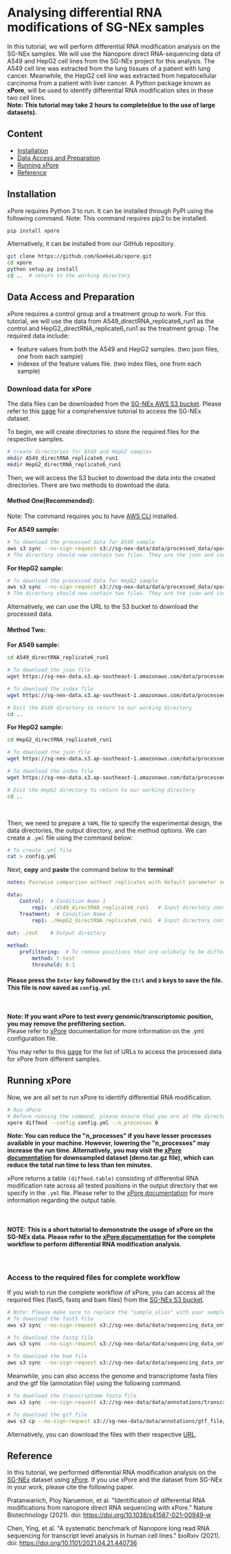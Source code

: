 # **Analysing differential RNA modifications of SG-NEx samples** 

In this tutorial, we will perform differential RNA modification analysis on the SG-NEx samples. We will use the Nanopore direct RNA-sequencing data of A549 and HepG2 cell lines from the SG-NEx project for this analysis. The A549 cell line was extracted from the lung tissues of a patient with lung cancer. Meanwhile, the HepG2 cell line was extracted from hepatocellular carcinoma from a patient with liver cancer. A Python package known as **xPore**, will be used to identify differential RNA modification sites in these two cell lines. <br>
**Note: This tutorial may take 2 hours to complete(due to the use of large datasets).**

## **Content**

- [Installation](#installation)
- [Data Access and Preparation](#data-access-and-preparation)
- [Running xPore](#running-xpore)
- [Reference](#reference)

## **Installation**

xPore requires Python 3 to run. It can be installed through PyPI using the following command. Note: This command requires pip3 to be installed. 


```bash
pip install xpore
```

Alternatively, it can be installed from our GitHub repository.


```bash
git clone https://github.com/GoekeLab/xpore.git
cd xpore
python setup.py install
cd ..  # return to the working directory 
```

## **Data Access and Preparation**

xPore requires a control group and a treatment group to work. For this tutorial, we will use the data from A549_directRNA_replicate6_run1 as the control and HepG2_directRNA_replicate6_run1 as the treatment group. The required data include:

- feature values from both the A549 and HepG2 samples. (two json files, one from each sample)
- indexes of the feature values file. (two index files, one from each sample)

### **Download data for xPore**
The data files can be downloaded from the [SG-NEx AWS S3 bucket](http://sg-nex-data.s3-website-ap-southeast-1.amazonaws.com/). Please refer to this [page](https://github.com/GoekeLab/sg-nex-data/blob/update-docs-aws/docs/AWS_data_access_tutorial.md) for a comprehensive tutorial to access the SG-NEx dataset.

To begin, we will create directories to store the required files for the respective samples. 
```bash
# create directories for A549 and HepG2 samples
mkdir A549_directRNA_replicate6_run1
mkdir HepG2_directRNA_replicate6_run1
```

Then, we will access the S3 bucket to download the data into the created directories. There are two methods to download the data. 
<br>

#### **Method One(Recommended):** 
Note: The command requires you to have [AWS CLI](https://aws.amazon.com/cli/) installed.

**For A549 sample:**
```bash
# To download the processed data for A549 sample
aws s3 sync --no-sign-request s3://sg-nex-data/data/processed_data/xpore/SGNex_A549_directRNA_replicate6_run1 ./A549_directRNA_replicate6_run1
# The directory should now contain two files. They are the json and index files.
```

**For HepG2 sample:**
```bash
# To download the processed data for HepG2 sample
aws s3 sync --no-sign-request s3://sg-nex-data/data/processed_data/xpore/SGNex_HepG2_directRNA_replicate6_run1 ./HepG2_directRNA_replicate6_run1
# The directory should now contain two files. They are the json and index files.
```

Alternatively, we can use the URL to the S3 bucket to download the processed data. 
<br>

#### **Method Two:**
**For A549 sample:**
```bash
cd A549_directRNA_replicate6_run1 

# To download the json file
wget https://sg-nex-data.s3.ap-southeast-1.amazonaws.com/data/processed_data/xpore/SGNex_A549_directRNA_replicate6_run1/data.json

# To download the index file
wget https://sg-nex-data.s3.ap-southeast-1.amazonaws.com/data/processed_data/xpore/SGNex_A549_directRNA_replicate6_run1/data.index

# Exit the A549 directory to return to our working directory
cd ..
```

**For HepG2 sample:**
```bash
cd HepG2_directRNA_replicate6_run1 

# To download the json file
wget https://sg-nex-data.s3.ap-southeast-1.amazonaws.com/data/processed_data/xpore/SGNex_HepG2_directRNA_replicate6_run1/data.json	

# To download the index file
wget https://sg-nex-data.s3.ap-southeast-1.amazonaws.com/data/processed_data/xpore/SGNex_HepG2_directRNA_replicate6_run1/data.index

# Exit the HepG2 directory to return to our working directory 
cd ..
```
<br>

Then, we need to prepare a `YAML` file to specify the experimental design, the data directories, the output directory, and the method options. We can create a `.yml` file using the command below: 

```bash
# To create .yml file
cat > config.yml
```

Next, **copy** and **paste** the command below to the **terminal**!
```yaml
notes: Pairwise comparison without replicates with default parameter setting.

data:
    Control:  # Condition Name 1
        rep1: ./A549_directRNA_replicate6_run1   # Input directory containing the json and index file
    Treatment:  # Condition Name 2
        rep1: ./HepG2_directRNA_replicate6_run1  # Input directory containing the json and index file
    
out: ./out    # Output directory 

method:
    prefiltering:  # To remove positions that are unlikely to be differentially modified
        method: t-test
        threshold: 0.1
```
#### **Please press the `Enter` key followed by the `Ctrl` and `D` keys to save the file. This file is now saved as `config.yml`**
<br>

**Note: If you want xPore to test every genomic/transcriptomic position, you may remove the prefiltering section.** <br>
Please refer to [xPore](https://xpore.readthedocs.io/en/latest/configuration.html) documentation for more information on the .yml configuration file. 
<br>

You may refer to this [page](https://github.com/GoekeLab/sg-nex-data/blob/update-docs-aws/docs/samples_with_RNAmod_data.tsv) for the list of URLs to access the processed data for xPore from different samples. 


## **Running xPore** 

Now, we are all set to run xPore to identify differential RNA modification. 


```bash
# Run xPore
# Before running the command, please ensure that you are at the directory where the .yml configuration file is located.
xpore diffmod --config config.yml --n_processes 8
```
**Note: You can reduce the "n_processes" if you have lesser processes available in your machine. However, lowering the "n_processes" may increase the run time. Alternatively, you may visit the [xPore documentation](https://xpore.readthedocs.io/en/latest/data.html) for downsampled dataset (demo.tar.gz file), which can reduce the total run time to less than ten minutes.**


xPore returns a table `(diffmod.table)` consisting of differential RNA modification rate across all tested positions in the output directory that we specify in the `.yml` file. Please refer to the [xPore documentation](https://xpore.readthedocs.io/en/latest/outputtable.html) for more information regarding the output table. 

<br>


#### **NOTE: This is a short tutorial to demonstrate the usage of xPore on the SG-NEx data. Please refer to the [xPore documentation](https://xpore.readthedocs.io/en/latest/quickstart.html#) for the complete workflow to perform differential RNA modification analysis.** 
<br>

### **Access to the required files for complete workflow** 

If you wish to run the complete workflow of xPore, you can access all the required files (fast5, fastq and bam files) from the [SG-NEx S3 bucket](https://github.com/GoekeLab/sg-nex-data/blob/update-docs-aws/docs/samples.tsv). 


```bash
# Note: Please make sure to replace the "sample_alias" with your sample name
# To download the fast5 file
aws s3 sync --no-sign-request s3://sg-nex-data/data/sequencing_data_ont/fast5/<sample_alias> ./

# To download the fastq file
aws s3 sync --no-sign-request s3://sg-nex-data/data/sequencing_data_ont/fastq/<sample_alias> ./

# To download the bam file
aws s3 sync --no-sign-request s3://sg-nex-data/data/sequencing_data_ont/bam/transcriptome/<sample_alias> ./
```

Meanwhile, you can also access the genome and transcriptome fasta files and the gtf file (annotation file) using the following command.

```bash 
# To download the transcriptome fasta file
aws s3 sync --no-sign-request s3://sg-nex-data/data/annotations/transcriptome_fasta ./ --exclude hg38*

# To download the gtf file
aws s3 cp --no-sign-request s3://sg-nex-data/data/annotations/gtf_file/Homo_sapiens.GRCh38.91.gtf ./
```
Alternatively, you can download the files with their respective [URL](https://github.com/GoekeLab/sg-nex-data/blob/update-docs-aws/docs/samples.tsv). 


## **Reference**
In this tutorial, we performed differential RNA modification analysis on the [SG-NEx](https://github.com/GoekeLab/sg-nex-data) dataset using [xPore](https://github.com/GoekeLab/xpore). If you use xPore and the dataset from SG-NEx in your work, please cite the following paper. 

Pratanwanich, Ploy Naruemon, et al. "Identification of differential RNA modifications from nanopore direct RNA sequencing with xPore." Nature Biotechnology (2021). doi: https://doi.org/10.1038/s41587-021-00949-w

Chen, Ying, et al. "A systematic benchmark of Nanopore long read RNA sequencing for transcript level analysis in human cell lines." bioRxiv (2021). doi: https://doi.org/10.1101/2021.04.21.440736